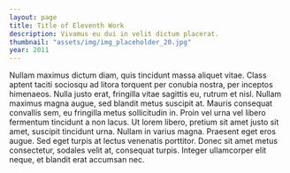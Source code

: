 ```yaml
---
layout: page
title: Title of Eleventh Work
description: Vivamus eu dui in velit dictum placerat.
thumbnail: "assets/img/img_placeholder_20.jpg"
year: 2011
---
```


Nullam maximus dictum diam, quis tincidunt massa aliquet vitae. Class aptent taciti sociosqu ad litora torquent per conubia nostra, per inceptos himenaeos. Nulla justo erat, fringilla vitae sagittis eu, rutrum et nisl. Nullam maximus magna augue, sed blandit metus suscipit at. Mauris consequat convallis sem, eu fringilla metus sollicitudin in. Proin vel urna vel libero fermentum tincidunt a non lacus. Ut lorem libero, pretium sit amet justo sit amet, suscipit tincidunt urna. Nullam in varius magna. Praesent eget eros augue. Sed eget turpis at lectus venenatis porttitor. Donec sit amet metus consectetur, sodales velit at, consequat turpis. Integer ullamcorper elit neque, et blandit erat accumsan nec.
